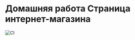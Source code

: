 Домашняя работа
Страница интернет-магазина
===


![CI](https://github.com/markovanton1986/anim/actions/workflows/web.yml/badge.svg)
